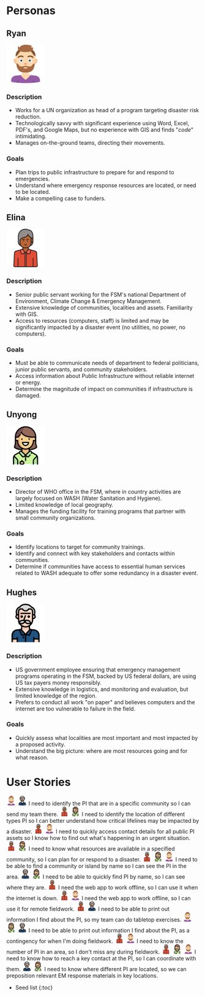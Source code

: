 # Personas

## Ryan
<img src="./assets/images/avatar-ryan.png" width="100">

### Description
* Works for a UN organization as head of a program targeting disaster risk reduction.
* Technologically savvy with significant experience using Word, Excel, PDF's, and Google Maps, but no experience with GIS and finds "*code*" intimidating.
* Manages on-the-ground teams, directing their movements.

### Goals
* Plan trips to public infrastructure to prepare for and respond to emergencies.
* Understand where emergency response resources are located, or need to be located.
* Make a compelling case to funders.

## Elina
<img src="./assets/images/avatar-elina.png" width="100">

### Description
* Senior public servant working for the FSM's national Department of Environment, Climate Change & Emergency Management.  
* Extensive knowledge of communities, localities and assets. Familiarity with GIS.
* Access to resources (computers, staff) is limited and may be significantly impacted by a disaster event (no utilities, no power, no computers).


### Goals
* Must be able to communicate needs of department to federal politicians, junior public servants, and community stakeholders.
* Access information about Public Infrastructure without reliable internet or energy.
* Determine the magnitude of impact on communities if infrastructure is damaged.

## Unyong
<img src="./assets/images/avatar-unyong.png" width="100">

### Description
* Director of WHO office in the FSM, where in country activities are largely focused on WASH (Water Sanitation and Hygiene).
* Limited knowledge of local geography.
* Manages the funding facility for training programs that partner with small community organizations.

### Goals
* Identify locations to target for community trainings.
* Identify and connect with key stakeholders and contacts within communities.
* Determine if communities have access to essential human services related to WASH adequate to offer some redundancy in a disaster event.


## Hughes
<img src="./assets/images/avatar-hughes.png" width="100">

### Description
* US government employee ensuring that emergency management programs operating in the FSM, backed by US federal dollars, are using US tax payers money responsibly.  
* Extensive knowledge in logistics, and monitoring and evaluation, but limited knowledge of the region.
* Prefers to conduct all work "on paper" and believes computers and the internet are too vulnerable to failure in the field.


### Goals
* Quickly assess what localities are most important and most impacted by a proposed activity.
* Understand the big picture: where are most resources going and for what reason.


# User Stories
<img src="./assets/images/avatar-ryan.png" width="25">
<img src="./assets/images/avatar-hughes.png" width="25">
I need to identify the PI that are in a specific community so I can send my team there.

<img src="./assets/images/avatar-elina.png" width="25">
<img src="./assets/images/avatar-unyong.png" width="25">
I need to identify the location of different types PI so I can better understand how critical lifelines may be impacted by a disaster.

<img src="./assets/images/avatar-elina.png" width="25">
<img src="./assets/images/avatar-ryan.png" width="25">
I need to quickly access contact details for all public PI assets so I know how to find out what's happening in an urgent situation.

<img src="./assets/images/avatar-elina.png" width="25">
<img src="./assets/images/avatar-unyong.png" width="25">
I need to know what resources are available in a specified community, so I can plan for or respond to a disaster.

<img src="./assets/images/avatar-elina.png" width="25">
<img src="./assets/images/avatar-unyong.png" width="25">
<img src="./assets/images/avatar-ryan.png" width="25">
I need to be able to find a community or island by name so I can see the PI in the area.

<img src="./assets/images/avatar-hughes.png" width="25">
<img src="./assets/images/avatar-unyong.png" width="25">
I need to be able to quickly find PI by name, so I can see where they are.

<img src="./assets/images/avatar-elina.png" width="25">
I need the web app to work offline, so I can use it when the internet is down.

<img src="./assets/images/avatar-elina.png" width="25">
<img src="./assets/images/avatar-ryan.png" width="25">
I need the web app to work offline, so I can use it for remote fieldwork.

<img src="./assets/images/avatar-elina.png" width="25">
<img src="./assets/images/avatar-hughes.png" width="25">
I need to be able to print out information I find about the PI, so my team can do tabletop exercises.

<img src="./assets/images/avatar-ryan.png" width="25">
<img src="./assets/images/avatar-unyong.png" width="25">
<img src="./assets/images/avatar-hughes.png" width="25">
I need to be able to print out information I find about the PI, as a contingency for when I'm doing fieldwork.

<img src="./assets/images/avatar-elina.png" width="25">
<img src="./assets/images/avatar-ryan.png" width="25">
I need to know the number of PI in an area, so I don't miss any during fieldwork.

<img src="./assets/images/avatar-elina.png" width="25">
<img src="./assets/images/avatar-unyong.png" width="25">
<img src="./assets/images/avatar-ryan.png" width="25">
I need to know how to reach a key contact at the PI, so I can coordinate with them.

<img src="./assets/images/avatar-hughes.png" width="25">
<img src="./assets/images/avatar-unyong.png" width="25">
I need to know where different PI are located, so we can preposition relevant EM response materials in key locations.

* Seed list
{:toc}
